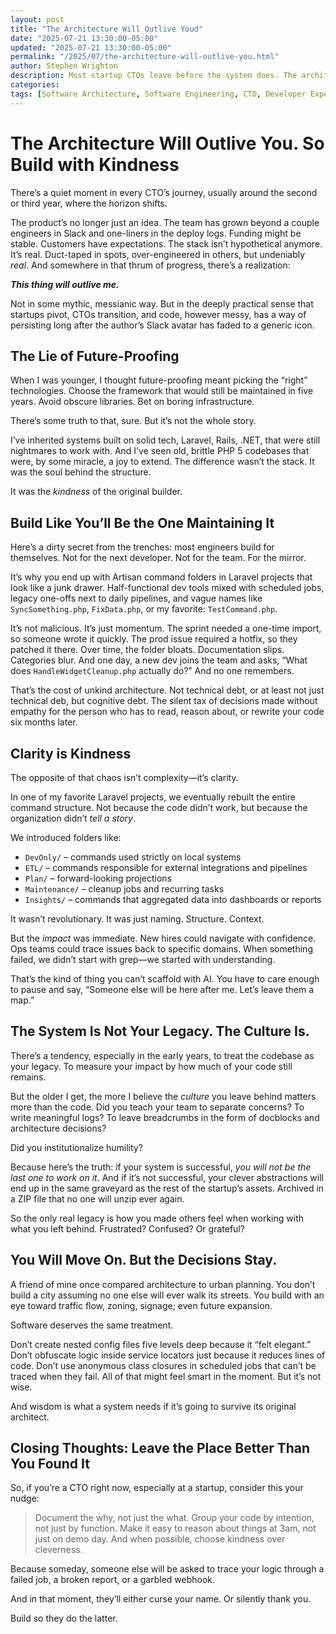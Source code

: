 ```yaml
---
layout: post
title: "The Architecture Will Outlive Youd"
date: "2025-07-21 13:30:00-05:00"
updated: "2025-07-21 13:30:00-05:00"
permalink: "/2025/07/the-architecture-will-outlive-you.html"
author: Stephen Wrighton
description: Most startup CTOs leave before the system does. The architecture outlives us—and our choices echo long after we're gone. It's not about picking the perfect framework. It's about clarity. Context. Kindness. I wrote about the joy of cleaning up a Laravel Commands folder, and why the culture we build matters more than the code we write.
categories:
tags: [Software Architecture, Software Engineering, CTO, Developer Experience, Leadership, Startup Tech]
---  
```



# The Architecture Will Outlive You. So Build with Kindness

There’s a quiet moment in every CTO’s journey, usually around the second or third year, where the horizon shifts.

The product’s no longer just an idea. The team has grown beyond a couple engineers in Slack and one-liners in the deploy logs. Funding might be stable. Customers have expectations. The stack isn’t hypothetical anymore. It’s real. Duct-taped in spots, over-engineered in others, but undeniably *real*. And somewhere in that thrum of progress, there’s a realization:

***This thing will outlive me.***

Not in some mythic, messianic way. But in the deeply practical sense that startups pivot, CTOs transition, and code, however messy, has a way of persisting long after the author’s Slack avatar has faded to a generic icon.

## The Lie of Future-Proofing

When I was younger, I thought future-proofing meant picking the “right” technologies. Choose the framework that would still be maintained in five years. Avoid obscure libraries. Bet on boring infrastructure.

There’s some truth to that, sure. But it’s not the whole story.

I’ve inherited systems built on solid tech, Laravel, Rails, .NET, that were still nightmares to work with. And I’ve seen old, brittle PHP 5 codebases that were, by some miracle, a joy to extend. The difference wasn’t the stack. It was the soul behind the structure.

It was the *kindness* of the original builder.

## Build Like You’ll Be the One Maintaining It

Here’s a dirty secret from the trenches: most engineers build for themselves. Not for the next developer. Not for the team. For the mirror.

It’s why you end up with Artisan command folders in Laravel projects that look like a junk drawer. Half-functional dev tools mixed with scheduled jobs, legacy one-offs next to daily pipelines, and vague names like `SyncSomething.php`, `FixData.php`, or my favorite: `TestCommand.php`.

It’s not malicious. It’s just momentum. The sprint needed a one-time import, so someone wrote it quickly. The prod issue required a hotfix, so they patched it there. Over time, the folder bloats. Documentation slips. Categories blur. And one day, a new dev joins the team and asks, “What does `HandleWidgetCleanup.php` actually do?” And no one remembers.

That’s the cost of unkind architecture. Not technical debt, or at least not just technical deb, but cognitive debt. The silent tax of decisions made without empathy for the person who has to read, reason about, or rewrite your code six months later.

## Clarity is Kindness

The opposite of that chaos isn’t complexity—it’s clarity.

In one of my favorite Laravel projects, we eventually rebuilt the entire command structure. Not because the code didn’t work, but because the organization didn’t *tell a story*.

We introduced folders like:

* `DevOnly/` – commands used strictly on local systems
* `ETL/` – commands responsible for external integrations and pipelines
* `Plan/` – forward-looking projections
* `Maintenance/` – cleanup jobs and recurring tasks
* `Insights/` – commands that aggregated data into dashboards or reports

It wasn’t revolutionary. It was just naming. Structure. Context.

But the *impact* was immediate. New hires could navigate with confidence. Ops teams could trace issues back to specific domains. When something failed, we didn’t start with grep—we started with understanding.

That’s the kind of thing you can’t scaffold with AI. You have to care enough to pause and say, “Someone else will be here after me. Let’s leave them a map.”

## The System Is Not Your Legacy. The Culture Is.

There’s a tendency, especially in the early years, to treat the codebase as your legacy. To measure your impact by how much of your code still remains.

But the older I get, the more I believe the *culture* you leave behind matters more than the code. Did you teach your team to separate concerns? To write meaningful logs? To leave breadcrumbs in the form of docblocks and architecture decisions?

Did you institutionalize humility?

Because here’s the truth: if your system is successful, *you will not be the last one to work on it*. And if it’s not successful, your clever abstractions will end up in the same graveyard as the rest of the startup’s assets. Archived in a ZIP file that no one will unzip ever again.

So the only real legacy is how you made others feel when working with what you left behind. Frustrated? Confused? Or grateful?

## You Will Move On. But the Decisions Stay.

A friend of mine once compared architecture to urban planning. You don’t build a city assuming no one else will ever walk its streets. You build with an eye toward traffic flow, zoning, signage; even future expansion.

Software deserves the same treatment.

Don’t create nested config files five levels deep because it “felt elegant.” Don’t obfuscate logic inside service locators just because it reduces lines of code. Don’t use anonymous class closures in scheduled jobs that can’t be traced when they fail. All of that might feel smart in the moment. But it’s not wise.

And wisdom is what a system needs if it’s going to survive its original architect.

## Closing Thoughts: Leave the Place Better Than You Found It

So, if you’re a CTO right now, especially at a startup, consider this your nudge:

> Document the why, not just the what.
> Group your code by intention, not just by function.
> Make it easy to reason about things at 3am, not just on demo day.
> And when possible, choose kindness over cleverness.

Because someday, someone else will be asked to trace your logic through a failed job, a broken report, or a garbled webhook.

And in that moment, they’ll either curse your name. Or silently thank you.

Build so they do the latter.

